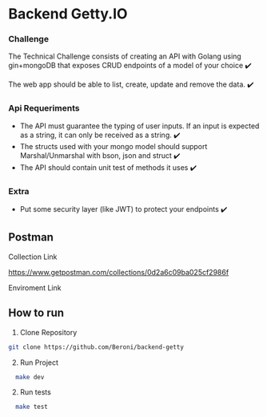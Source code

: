 # Backend Getty.IO

### Challenge

The Technical Challenge consists of creating an API with Golang using gin+mongoDB that exposes CRUD endpoints of a model of your choice :heavy_check_mark:

The web app should be able to list, create, update and remove the data. :heavy_check_mark:

### Api Requeriments

- The API must guarantee the typing of user inputs. If an input is expected as a string, it can only be received as a string. :heavy_check_mark:
- The structs used with your mongo model should support Marshal/Unmarshal with bson, json and struct :heavy_check_mark:
- The API should contain unit test of methods it uses :heavy_check_mark:

### Extra

- Put some security layer (like JWT) to protect your endpoints :heavy_check_mark:

## Postman

Collection Link

https://www.getpostman.com/collections/0d2a6c09ba025cf2986f

Enviroment Link

## How to run

1. Clone Repository

```bash
git clone https://github.com/Beroni/backend-getty
```

2. Run Project

```bash
  make dev
```

2. Run tests

```bash
  make test
```
